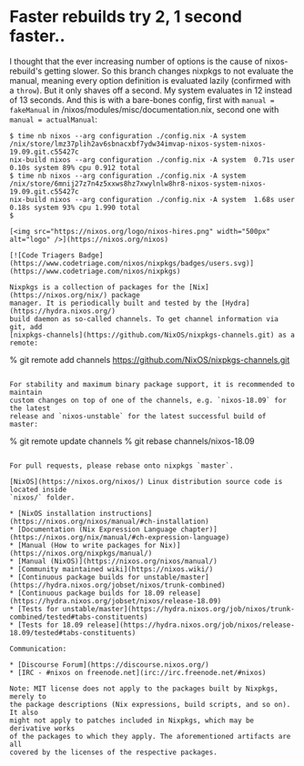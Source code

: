 # Faster rebuilds try 2, 1 second faster..

I thought that the ever increasing number of options is the cause of nixos-rebuild's getting slower. So this branch changes nixpkgs to not evaluate the manual, meaning every option definition is evaluated lazily (confirmed with a `throw`). But it only shaves off a second. My system evaluates in 12 instead of 13 seconds. And this is with a bare-bones config, first with `manual = fakeManual` in /nixos/modules/misc/documentation.nix, second one with `manual = actualManual`:

```
$ time nb nixos --arg configuration ./config.nix -A system
/nix/store/lmz37plih2av6sbnacxbf7ydw34imvap-nixos-system-nixos-19.09.git.c55427c
nix-build nixos --arg configuration ./config.nix -A system  0.71s user 0.10s system 89% cpu 0.912 total
$ time nb nixos --arg configuration ./config.nix -A system
/nix/store/6mnij27z7n4z5xxws8hz7xwylnlw8hr8-nixos-system-nixos-19.09.git.c55427c
nix-build nixos --arg configuration ./config.nix -A system  1.68s user 0.18s system 93% cpu 1.990 total
$

[<img src="https://nixos.org/logo/nixos-hires.png" width="500px" alt="logo" />](https://nixos.org/nixos)

[![Code Triagers Badge](https://www.codetriage.com/nixos/nixpkgs/badges/users.svg)](https://www.codetriage.com/nixos/nixpkgs)

Nixpkgs is a collection of packages for the [Nix](https://nixos.org/nix/) package
manager. It is periodically built and tested by the [Hydra](https://hydra.nixos.org/)
build daemon as so-called channels. To get channel information via git, add
[nixpkgs-channels](https://github.com/NixOS/nixpkgs-channels.git) as a remote:

```
% git remote add channels https://github.com/NixOS/nixpkgs-channels.git
```

For stability and maximum binary package support, it is recommended to maintain
custom changes on top of one of the channels, e.g. `nixos-18.09` for the latest
release and `nixos-unstable` for the latest successful build of master:

```
% git remote update channels
% git rebase channels/nixos-18.09
```

For pull requests, please rebase onto nixpkgs `master`.

[NixOS](https://nixos.org/nixos/) Linux distribution source code is located inside
`nixos/` folder.

* [NixOS installation instructions](https://nixos.org/nixos/manual/#ch-installation)
* [Documentation (Nix Expression Language chapter)](https://nixos.org/nix/manual/#ch-expression-language)
* [Manual (How to write packages for Nix)](https://nixos.org/nixpkgs/manual/)
* [Manual (NixOS)](https://nixos.org/nixos/manual/)
* [Community maintained wiki](https://nixos.wiki/)
* [Continuous package builds for unstable/master](https://hydra.nixos.org/jobset/nixos/trunk-combined)
* [Continuous package builds for 18.09 release](https://hydra.nixos.org/jobset/nixos/release-18.09)
* [Tests for unstable/master](https://hydra.nixos.org/job/nixos/trunk-combined/tested#tabs-constituents)
* [Tests for 18.09 release](https://hydra.nixos.org/job/nixos/release-18.09/tested#tabs-constituents)

Communication:

* [Discourse Forum](https://discourse.nixos.org/)
* [IRC - #nixos on freenode.net](irc://irc.freenode.net/#nixos)

Note: MIT license does not apply to the packages built by Nixpkgs, merely to
the package descriptions (Nix expressions, build scripts, and so on). It also
might not apply to patches included in Nixpkgs, which may be derivative works
of the packages to which they apply. The aforementioned artifacts are all
covered by the licenses of the respective packages.

